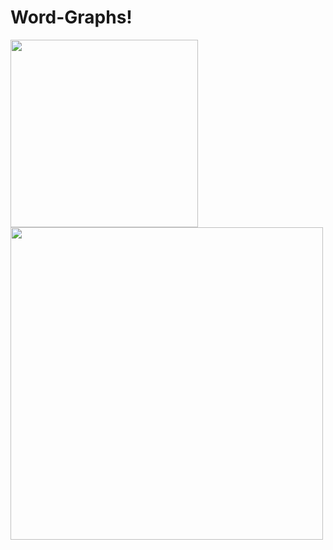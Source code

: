 # Word-Graphs!

<img src='https://user-images.githubusercontent.com/94231603/156769068-a5bb8026-252f-4afd-aa41-cd6a07d7a3a8.PNG'  width="300">
<img src='https://user-images.githubusercontent.com/94231603/156769051-ccbae338-c4d8-452d-a932-7983b262bb1d.PNG' width="500">

